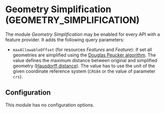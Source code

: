 # Geometry Simplification (GEOMETRY_SIMPLIFICATION)

The module *Geometry Simplification* may be enabled for every API with a feature provider. It adds the following query parameters:

* `maxAllowableOffset` (for resources *Features* and *Feature*): if set all geometries are simplified using the [Douglas Peucker algorithm](https://en.wikipedia.org/wiki/Ramer%E2%80%93Douglas%E2%80%93Peucker_algorithm). The value defines the maximum distance between original and simplified geometry ([Hausdorff distance](https://en.wikipedia.org/wiki/Hausdorff_distance)). The value has to use the unit of the given coordinate reference system (`CRS84` or the value of parameter `crs`).

## Configuration

This module has no configuration options.
